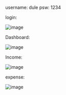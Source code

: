 username: dule
psw: 1234

login:

![image](https://github.com/user-attachments/assets/893ec9fd-ce92-4859-a9b9-a0dabba6683b)

Dashboard:

![image](https://github.com/user-attachments/assets/a8bdd5bc-7eaf-4c6a-9e58-f4162473f55d)

Income:

![image](https://github.com/user-attachments/assets/25051583-d4a7-4eee-b833-e7fc35cc9c38)

expense:

![image](https://github.com/user-attachments/assets/bdaf24c3-f669-44d9-9d7f-34bc81016624)
